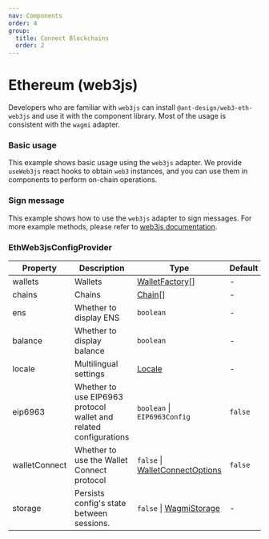 ```yaml
---
nav: Components
order: 4
group:
  title: Connect Blockchains
  order: 2
---
```


# Ethereum (web3js)

Developers who are familiar with `web3js` can install `@ant-design/web3-eth-web3js` and use it with the component library. Most of the usage is consistent with the `wagmi` adapter.

<NormalInstallDependencies packageNames="@ant-design/web3 @ant-design/web3-eth-web3js web3" save="true"></NormalInstallDependencies>

### Basic usage

This example shows basic usage using the `web3js` adapter. We provide `useWeb3js` react hooks to obtain `web3` instances, and you can use them in components to perform on-chain operations.

<code src="./demos/basic.tsx"></code>

### Sign message

This example shows how to use the `web3js` adapter to sign messages. For more example methods, please refer to [web3js documentation](https://docs.web3js.org/).

<code src="./demos/sign-message.tsx"></code>

### EthWeb3jsConfigProvider

| Property | Description | Type | Default | Version |
| --- | --- | --- | --- | --- |
| wallets | Wallets | [WalletFactory](#walletfactory)[] | - | - |
| chains | Chains | [Chain](./types#chain)[] | - | - |
| ens | Whether to display ENS | `boolean` | - | - |
| balance | Whether to display balance | `boolean` | - | - |
| locale | Multilingual settings | [Locale](https://github.com/ant-design/ant-design-web3/blob/main/packages/common/src/locale/en_US.ts) | - | - |
| eip6963 | Whether to use EIP6963 protocol wallet and related configurations | `boolean` \| `EIP6963Config` | `false` |  |
| walletConnect | Whether to use the Wallet Connect protocol | `false` \| [WalletConnectOptions](https://wagmi.sh/core/api/connectors/walletConnect#parameters) | `false` |  |
| storage | Persists config's state between sessions. | `false` \| [WagmiStorage](https://wagmi.sh/core/api/createStorage) | - | `next` |
